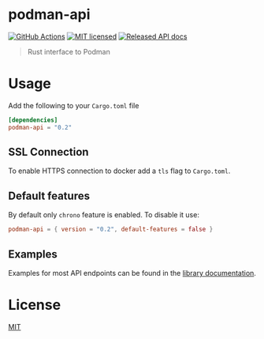 # podman-api

[![GitHub Actions](https://github.com/vv9k/podman-api-rs/workflows/Main/badge.svg)](https://github.com/vv9k/podman-api-rs/actions) [![MIT licensed](https://img.shields.io/badge/license-MIT-blue.svg)](./LICENSE) [![Released API docs](https://docs.rs/podman-api/badge.svg)](http://docs.rs/podman-api)


> Rust interface to Podman

# Usage

Add the following to your `Cargo.toml` file

```toml
[dependencies]
podman-api = "0.2"
```

## SSL Connection

To enable HTTPS connection to docker add a `tls` flag to `Cargo.toml`.

## Default features

By default only `chrono` feature is enabled. To disable it use:

```toml
podman-api = { version = "0.2", default-features = false }
```

## Examples

Examples for most API endpoints can be found in the [library documentation](https://docs.rs/podman-api/).


# License
[MIT](https://github.com/vv9k/podman-api-rs/blob/master/LICENSE)
